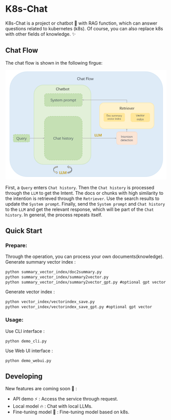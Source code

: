 # K8s-Chat
K8s-Chat is a project or chatbot :robot: with RAG function, which can answer questions related to kubernetes (k8s). Of course, you can also replace k8s with other fields of knowledge.	:sparkles:
## Chat Flow
The chat flow is shown in the following firgue:
<div align=center><img src="https://github.com/Jerry-Kon/K8s-Chat/blob/main/image/k8s-chat-flow-latest.png" width="550px"></div>  

First, a ``Query`` enters ``Chat history``. Then the ``Chat history`` is processed through the ``LLM`` to get the Intent. The docs or chunks with high similarity to the intention is retrieved through the ``Retriever``. Use the search results to update the ``System prompt``. Finally, send the ``System prompt`` and ``Chat history`` to the ``LLM`` and get the relevant response, which will be part of the ``Chat history``. In general, the process repeats itself.

## Quick Start
### Prepare:  
Through the operation, you can process your own documents(knowledge).  
Generate summary vector index :
```shell
python summary_vector_index/doc2summary.py
python summary_vector_index/summary2vector.py
python summary_vector_index/summary2vector_gpt.py #optional gpt vector
```
Generate vector index :
```shell
python vector_index/vectorindex_save.py
python vector_index/vectorindex_save_gpt.py #optional gpt vector
```
### Usage: 
Use CLI interface : 
```shell
python demo_cli.py
```
Use Web UI interface :
```shell
python demo_webui.py
```
## Developing
New features are coming soon :rocket: :
+ API demo :zap: : Access the service through request.
+ Local model :fire: : Chat with local LLMs.
+ Fine-tuning model :art: : Fine-tuning model based on k8s.
